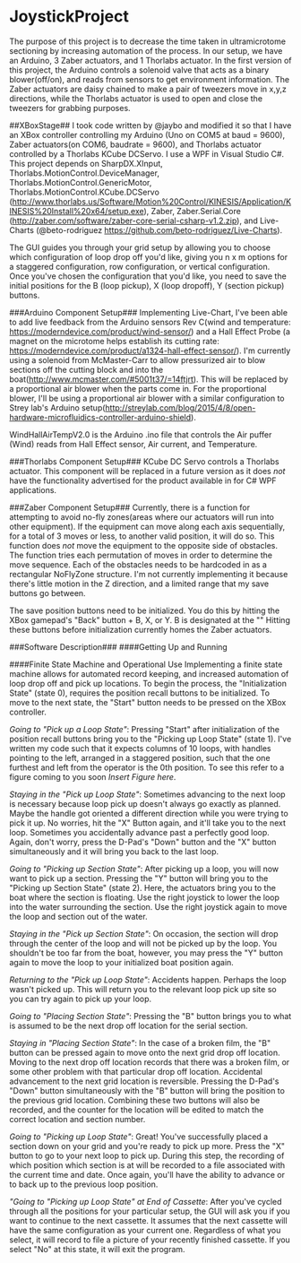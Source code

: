 # JoystickProject #

The purpose of this project is to decrease the time taken in ultramicrotome sectioning by increasing automation of the process.  In our setup, we have an Arduino, 3 Zaber actuators, and 1 Thorlabs actuator.  In the first version of this project, the Arduino controls a solenoid valve that acts as a binary blower(off/on), and reads from sensors to get environment information.  The Zaber actuators are daisy chained to make a pair of tweezers move in x,y,z directions, while the Thorlabs actuator is used to open and close the tweezers for grabbing purposes.

##XBoxStage##
I took code written by @jaybo and modified it so that I have an XBox controller controlling my Arduino (Uno on COM5 at baud = 9600), Zaber actuators(on COM6, baudrate = 9600), and Thorlabs actuator controlled by a Thorlabs KCube DCServo.  I use a WPF in Visual Studio C#.  This project depends on SharpDX.XInput, Thorlabs.MotionControl.DeviceManager, Thorlabs.MotionControl.GenericMotor, Thorlabs.MotionControl.KCube.DCServo (http://www.thorlabs.us/Software/Motion%20Control/KINESIS/Application/KINESIS%20Install%20x64/setup.exe), Zaber, Zaber.Serial.Core (http://zaber.com/software/zaber-core-serial-csharp-v1.2.zip), and Live-Charts (@beto-rodriguez https://github.com/beto-rodriguez/Live-Charts).

The GUI guides you through your grid setup by allowing you to choose which configuration of loop drop off you'd like, giving you n x m options for a staggered configuration, row configuration, or vertical configuration.  Once you've chosen the configuration that you'd like, you need to save the initial positions for the B (loop pickup), X (loop dropoff), Y (section pickup) buttons. 

###Arduino Component Setup###
Implementing Live-Chart, I've been able to add live feedback from the Arduino sensors Rev C(wind and temperature: https://moderndevice.com/product/wind-sensor/) and a Hall Effect Probe (a magnet on the microtome helps establish its cutting rate: https://moderndevice.com/product/a1324-hall-effect-sensor/).  I'm currently using a solenoid from McMaster-Carr to allow pressurized air to blow sections off the cutting block and into the boat(http://www.mcmaster.com/#5001t37/=14ftjrt).  This will be replaced by a proportional air blower when the parts come in.  For the proportional blower, I'll be using a proportional air blower with a similar configuration to Strey lab's Arduino setup(http://streylab.com/blog/2015/4/8/open-hardware-microfluidics-controller-arduino-shield).

WindHallAirTempV2.0 is the Arduino .ino file that controls the Air puffer (Wind) reads from Hall Effect sensor, Air current, and Temperature.

###Thorlabs Component Setup###
KCube DC Servo controls a Thorlabs actuator.  This component will be replaced in a future version as it does *not* have the functionality advertised for the product available in for C# WPF applications.

###Zaber Component Setup###
Currently, there is a function for attempting to avoid no-fly zones(areas where our actuators will run into other equipment).  If the equipment can move along each axis sequentially, for a total of 3 moves or less, to another valid position, it will do so.  This function does *not* move the equipment to the opposite side of obstacles.  The function tries each permutation of moves in order to determine the move sequence. Each of the obstacles needs to be hardcoded in as a rectangular NoFlyZone structure.  I'm not currently implementing it because there's little motion in the Z direction, and a limited range that my save buttons go between.

The save position buttons need to be initialized.  You do this by hitting the XBox gamepad's "Back" button + B, X, or Y.  B is designated at the ""  Hitting these buttons before initialization currently homes the Zaber actuators. 

###Software Description###
####Getting Up and Running

####Finite State Machine and Operational Use
Implementing a finite state machine allows for automated record keeping, and increased automation of loop drop off and pick up locations.  To begin the process,  the "Initialization State" (state 0), requires the position recall buttons to be initialized.  To move to the next state, the "Start" button needs to be pressed on the XBox controller.  

*Going to "Pick up a Loop State"*:  Pressing "Start" after initialization of the position recall buttons bring you to the "Picking up Loop State" (state 1).  I've written my code such that it expects columns of 10 loops, with handles pointing to the left, arranged in a staggered position, such that the one furthest and left from the operator is the 0th position.  To see this refer to a figure coming to you soon *Insert Figure here*.

*Staying in the "Pick up Loop State"*:  Sometimes advancing to the next loop is necessary because loop pick up doesn't always go exactly as planned.  Maybe the handle got oriented a different direction while you were trying to pick it up.  No worries, hit the "X" Button again, and it'll take you to the next loop.  Sometimes you accidentally advance past a perfectly good loop.  Again, don't worry, press the D-Pad's "Down" button and the "X" button simultaneously and it will bring you back to the last loop.

*Going to "Picking up Section State"*:  After picking up a loop, you will now want to pick up a section.  Pressing the "Y" button will bring you to the "Picking up Section State" (state 2).  Here, the actuators bring you to the boat where the section is floating.  Use the right joystick to lower the loop into the water surrounding the section.  Use the right joystick again to move the loop and section out of the water.

*Staying in the "Pick up Section State"*:   On occasion, the section will drop through the center of the loop and will not be picked up by the loop.  You shouldn't be too far from the boat, however, you may press the "Y" button again to move the loop to your initialized boat position again.

*Returning to the "Pick up Loop State"*:   Accidents happen.  Perhaps the loop wasn't picked up.  This will return you to the relevant loop pick up site so you can try again to pick up your loop.

*Going to "Placing Section State"*:   Pressing the "B" button brings you to what is assumed to be the next drop off location for the serial section.  

*Staying in "Placing Section State"*: In the case of a broken film, the "B" button can be pressed again to move onto the next grid drop off location.  Moving to the next drop off location records that there was a broken film, or some other problem with that particular drop off location.  Accidental advancement to the next grid location is reversible.  Pressing the D-Pad's "Down" button simultaneously with the "B" button will bring the position to the previous grid location.  Combining these two buttons will also be recorded, and the counter for the location will be edited to match the correct location and section number.

*Going to "Picking up Loop State"*:   Great!  You've successfully placed a section down on your grid and you're ready to pick up more.  Press the "X" button to go to your next loop to pick up.  During this step, the recording of which position which section is at will be recorded to a file associated with the current time and date.  Once again, you'll have the ability to advance or to back up to the previous loop position.

*"Going to "Picking up Loop State" at End of Cassette*:    After you've cycled through all the positions for your particular setup, the GUI will ask you if you want to continue to the next cassette.  It assumes that the next cassette will have the same configuration as your current one.  Regardless of what you select, it will record to file a picture of your recently finished cassette.  If you select "No" at this state, it will exit the program.
